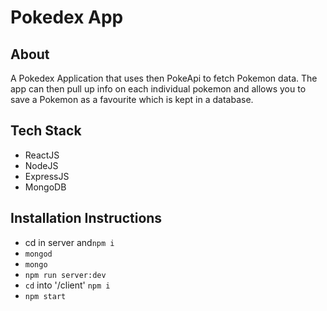 <h1>Pokedex App</h1>

<h2>About</h2>
<p>A Pokedex Application that uses then PokeApi to fetch Pokemon data. The app can then pull up info on each individual pokemon and allows you to save a Pokemon as a favourite which is kept in a database.
</p>

<h2> Tech Stack </h2>
<ul>
    <li>ReactJS</li>
    <li>NodeJS</li>
    <li>ExpressJS</li>
    <li>MongoDB</li>
</ul>

<h2>Installation Instructions</h2>
<ul>
    <li>cd in server and<code>npm i</code></li>
    <li><code>mongod</code></li>
    <li><code>mongo</code></li>
    <li><code>npm run server:dev</code></li>
    <li><code>cd</code> into '/client' <code>npm i</code></li>
    <li><code>npm start</code></li>
</ul>